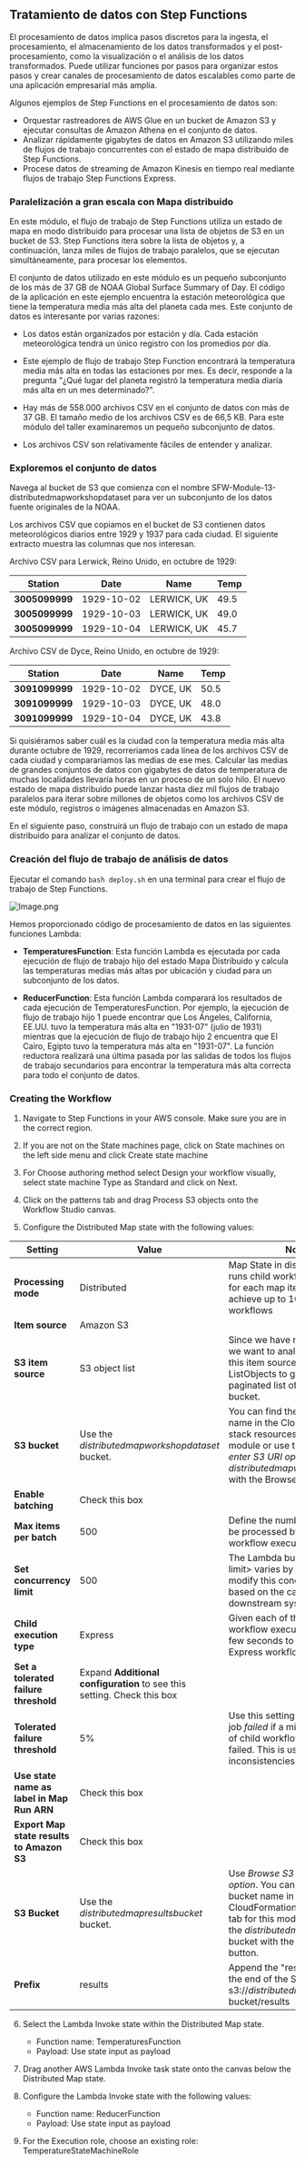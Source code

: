 ## Tratamiento de datos con Step Functions

El procesamiento de datos implica pasos discretos para la ingesta, el procesamiento, el almacenamiento de los datos transformados y el post-procesamiento, como la visualización o el análisis de los datos transformados. Puede utilizar funciones por pasos para organizar estos pasos y crear canales de procesamiento de datos escalables como parte de una aplicación empresarial más amplia.

Algunos ejemplos de Step Functions en el procesamiento de datos son:
* Orquestar rastreadores de AWS Glue en un bucket de Amazon S3 y ejecutar consultas de Amazon Athena en el conjunto de datos.
* Analizar rápidamente gigabytes de datos en Amazon S3 utilizando miles de flujos de trabajo concurrentes con el estado de mapa distribuido de Step Functions.
* Procese datos de streaming de Amazon Kinesis en tiempo real mediante flujos de trabajo Step Functions Express.

### Paralelización a gran escala con Mapa distribuido

En este módulo, el flujo de trabajo de Step Functions utiliza un estado de mapa en modo distribuido para procesar una lista de objetos de S3 en un bucket de S3. Step Functions itera sobre la lista de objetos y, a continuación, lanza miles de flujos de trabajo paralelos, que se ejecutan simultáneamente, para procesar los elementos.

El conjunto de datos utilizado en este módulo es un pequeño subconjunto de los más de 37 GB de NOAA Global Surface Summary of Day. El código de la aplicación en este ejemplo encuentra la estación meteorológica que tiene la temperatura media más alta del planeta cada mes. Este conjunto de datos es interesante por varias razones:

* Los datos están organizados por estación y día. Cada estación meteorológica tendrá un único registro con los promedios por día.

* Este ejemplo de flujo de trabajo Step Function encontrará la temperatura media más alta en todas las estaciones por mes. Es decir, responde a la pregunta "¿Qué lugar del planeta registró la temperatura media diaria más alta en un mes determinado?".

* Hay más de 558.000 archivos CSV en el conjunto de datos con más de 37 GB. El tamaño medio de los archivos CSV es de 66,5 KB. Para este módulo del taller examinaremos un pequeño subconjunto de datos.

* Los archivos CSV son relativamente fáciles de entender y analizar.

### Exploremos el conjunto de datos

Navega al bucket de S3 que comienza con el nombre SFW-Module-13-distributedmapworkshopdataset para ver un subconjunto de los datos fuente originales de la NOAA.

Los archivos CSV que copiamos en el bucket de S3 contienen datos meteorológicos diarios entre 1929 y 1937 para cada ciudad. El siguiente extracto muestra las columnas que nos interesan.

Archivo CSV para Lerwick, Reino Unido, en octubre de 1929:

<table><thead><tr><th>Station</th><th>Date</th><th>Name</th><th>Temp</th></tr></thead><tbody><tr><td><strong>3005099999</strong></td><td>1929-10-02</td><td>LERWICK, UK</td><td>49.5</td></tr><tr><td><strong>3005099999</strong></td><td>1929-10-03</td><td>LERWICK, UK</td><td>49.0</td></tr><tr><td><strong>3005099999</strong></td><td>1929-10-04</td><td>LERWICK, UK</td><td>45.7</td></tr></tbody></table>

Archivo CSV de Dyce, Reino Unido, en octubre de 1929:

<table><thead><tr><th>Station</th><th>Date</th><th>Name</th><th>Temp</th></tr></thead><tbody><tr><td><strong>3091099999</strong></td><td>1929-10-02</td><td>DYCE, UK</td><td>50.5</td></tr><tr><td><strong>3091099999</strong></td><td>1929-10-03</td><td>DYCE, UK</td><td>48.0</td></tr><tr><td><strong>3091099999</strong></td><td>1929-10-04</td><td>DYCE, UK</td><td>43.8</td></tr></tbody></table>

Si quisiéramos saber cuál es la ciudad con la temperatura media más alta durante octubre de 1929, recorreríamos cada línea de los archivos CSV de cada ciudad y compararíamos las medias de ese mes. Calcular las medias de grandes conjuntos de datos con gigabytes de datos de temperatura de muchas localidades llevaría horas en un proceso de un solo hilo. El nuevo estado de mapa distribuido puede lanzar hasta diez mil flujos de trabajo paralelos para iterar sobre millones de objetos como los archivos CSV de este módulo, registros o imágenes almacenadas en Amazon S3.

En el siguiente paso, construirá un flujo de trabajo con un estado de mapa distribuido para analizar el conjunto de datos.

### Creación del flujo de trabajo de análisis de datos

Ejecutar el comando `bash deploy.sh` en una terminal para crear el flujo de trabajo de Step Functions.

![Image.png](https://static.us-east-1.prod.workshops.aws/public/a021e5c2-befc-47d7-b74a-cb61e82106d8/static/img/en/module-distributed-map/DistributedMap.png)

Hemos proporcionado código de procesamiento de datos en las siguientes funciones Lambda:

* **TemperaturesFunction**: Esta función Lambda es ejecutada por cada ejecución de flujo de trabajo hijo del estado Mapa Distribuido y calcula las temperaturas medias más altas por ubicación y ciudad para un subconjunto de los datos.

* **ReducerFunction**: Esta función Lambda comparará los resultados de cada ejecución de TemperaturesFunction. Por ejemplo, la ejecución de flujo de trabajo hijo 1 puede encontrar que Los Ángeles, California, EE.UU. tuvo la temperatura más alta en "1931-07" (julio de 1931) mientras que la ejecución de flujo de trabajo hijo 2 encuentra que El Cairo, Egipto tuvo la temperatura más alta en "1931-07". La función reductora realizará una última pasada por las salidas de todos los flujos de trabajo secundarios para encontrar la temperatura más alta correcta para todo el conjunto de datos.

### Creating the Workflow

1. Navigate to Step Functions  in your AWS console. Make sure you are in the correct region.

2. If you are not on the State machines page, click on State machines on the left side menu and click Create state machine

3. For Choose authoring method select Design your workflow visually, select state machine Type as Standard and click on Next.

4. Click on the patterns tab and drag Process S3 objects onto the Workflow Studio canvas.

5. Configure the Distributed Map state with the following values:


<table><thead><tr><th>Setting</th><th>Value</th><th>Notes</th></tr></thead><tbody><tr><td><strong>Processing mode</strong></td><td>Distributed</td><td>Map State in distributed mode runs child workflow executions for each map iteration to achieve up to 10K concurrent workflows</td></tr><tr><td><strong>Item source</strong></td><td>Amazon S3</td><td></td></tr><tr><td><strong>S3 item source</strong></td><td>S3 object list</td><td>Since we have multiple CSV files we want to analyze, we'll use this item source as it uses S3 ListObjects to get a list a paginated list of objects in the bucket.</td></tr><tr><td><strong>S3 bucket</strong></td><td>Use the <em>distributedmapworkshopdataset</em> bucket.</td><td>You can find the S3 bucket name in the CloudFormation stack resources tab for this module or use the <em>Browse S3 or enter S3 URI option</em> and look for <em>distributedmapworkshopdataset</em> with the Browse S3 button.</td></tr><tr><td><strong>Enable batching</strong></td><td>Check this box</td><td></td></tr><tr><td><strong>Max items per batch</strong></td><td>500</td><td>Define the number of items to be processed by each child workflow execution</td></tr><tr><td><strong>Set concurrency limit</strong></td><td>500</td><td>The Lambda burst concurrency limit> varies by region. You can modify this concurrency setting based on the capacity of your downstream systems.</td></tr><tr><td><strong>Child execution type</strong></td><td>Express</td><td>Given each of these child workflow executions only take a few seconds to run, we can use Express workflows.</td></tr><tr><td><strong>Set a tolerated failure threshold</strong></td><td>Expand <strong>Additional configuration</strong> to see this setting. Check this box</td><td></td></tr><tr><td><strong>Tolerated failure threshold</strong></td><td>5%</td><td>Use this setting to consider a job <em>failed</em> if a minimum threshold of child workflow executions failed. This is useful if you have inconsistencies in your dataset.</td></tr><tr><td><strong>Use state name as label in Map Run ARN</strong></td><td>Check this box</td><td></td></tr><tr><td><strong>Export Map state results to Amazon S3</strong></td><td>Check this box</td><td></td></tr><tr><td><strong>S3 Bucket</strong></td><td>Use the <em>distributedmapresultsbucket</em> bucket.</td><td>Use <em>Browse S3 or enter S3 URI option</em>. You can find the S3 bucket name in the CloudFormation stack resources tab for this module or look for the <em>distributedmapresults</em> bucket with the Browse S3 button.</td></tr><tr><td><strong>Prefix</strong></td><td>results</td><td>Append the "results" prefix at the end of the S3 URI i.e. s3://<em>distributedmapresults</em> bucket/results</td></tr></tbody></table>

6.  Select the Lambda Invoke state within the Distributed Map state.
    * Function name: TemperaturesFunction
    * Payload: Use state input as payload

7. Drag another AWS Lambda Invoke task state onto the canvas below the Distributed Map state.

8. Configure the Lambda Invoke state with the following values:
    * Function name: ReducerFunction
    * Payload: Use state input as payload

9. For the Execution role, choose an existing role: TemperatureStateMachineRole